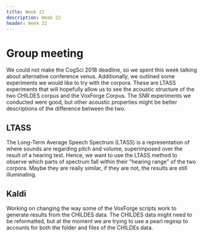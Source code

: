 ```yaml
---
title: Week 22
description: Week 22
header: Week 22
---
```

# Group meeting
We could not make the CogSci 2018 deadline, so we spent this week talking about alternative conference venus. Additionally, we outlined some experiments we would like to try with the corpora. These are LTASS experiments that will hopefully allow us to see the acoustic structure of the two CHILDES corpus and the VoxForge Corpus. The SNR experiments we conducted were good, but other acoustic properties might be better descriptions of the difference between the two.

## LTASS
The Long-Term Average Speech Spectrum (LTASS) is a representation of where sounds are regarding pitch and volume, superimposed over the result of a hearing test. Hence, we want to use the LTASS method to observe which parts of spectrum fall within their "hearing range" of the two corpora. Maybe they are really similar, if they are not, the results are still illuminating.

## Kaldi
Working on changing the way some of the VoxForge scripts work to generate results from the CHILDES data. The CHILDES data might need to be reformatted, but at the moment we are trying to use a pearl regexp to accounts for both the folder and files of the CHILDEs data.
